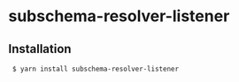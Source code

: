subschema-resolver-listener
===

## Installation
```sh
 $ yarn install subschema-resolver-listener
```
